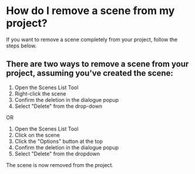 # How do I remove a scene from my project?
If you want to remove a scene completely from your project, follow the steps below. 

## There are two ways to remove a scene from your project, assuming you've created the scene:

1. Open the Scenes List Tool
2. Right-click the scene
3.  Confirm the deletion in the dialogue popup
4. Select "Delete" from the drop-down

OR

1. Open the Scenes List Tool
2. Click on the scene
3. Click the "Options" button at the top
4. Confirm the deletion in the dialogue popup
5. Select "Delete" from the dropdown

The scene is now removed from the project. 